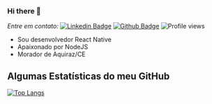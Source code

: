 ### Hi there 👋

<!--
**JardrielSousa/jardrielsousa** is a ✨ _special_ ✨ repository because its `README.md` (this file) appears on your GitHub profile.

Here are some ideas to get you started:

- 🔭 I’m currently working on Dell Lead
- 🌱 I’m currently learning english and techologies for Java web 
- 👯 I’m looking to collaborate on community web studants
- 💬 Ask me about techologies and sports
-->
*Entre em contato:*
[![Linkedin Badge](https://img.shields.io/badge/thiago-louren%C3%A7o-a6a851101?style=flat&logo=Linkedin&logoColor=white&link=https://www.linkedin.com/in/thiago-louren%C3%A7o-a6a851101/)](https://www.linkedin.com/in/thiago-louren%C3%A7o-a6a851101/) [![Github Badge](https://img.shields.io/badge/-Thiagolourenco-grey?style=flat&logo=github&logoColor=white&link=https://github.com/jardrielsousa/)](https://www.github.com/jardrielsousa/) ![Profile views](https://gpvc.arturio.dev/jardrielsousa)

- Sou desenvolvedor React Native
- Apaixonado por NodeJS
- Morador de Aquiraz/CE

## Algumas Estatísticas do meu GitHub

[![Top Langs](https://github-readme-stats.vercel.app/api/top-langs/?username=jardrielsousa&layout=compact)](https://github.com/jardrielsousa/github-readme-stats)


<!--![Pedes's github stats](https://github-readme-stats.vercel.app/api?username=pedes) -->
